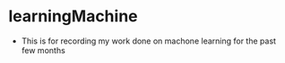 # learningMachine

- This is for recording my work done on machone learning for the past few months
